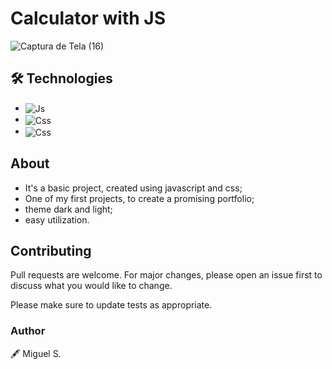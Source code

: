 # Calculator with JS

![Captura de Tela (16)](https://github.com/Miguelss299/Calc.JS/assets/112091547/cb354ae5-811b-4d5b-b519-307ca5b18e90)

## 🛠 Technologies
* <img  alt="Js" src="https://img.shields.io/badge/HTML5-E34F26?style=for-the-badge&logo=html5&logoColor=white" align="center" >
* <img align="center" alt="Css" src="https://img.shields.io/badge/CSS3-1572B6?style=for-the-badge&logo=css3&logoColor=white">
* <img align="center" alt="Css" src="https://img.shields.io/badge/JavaScript-323330?style=for-the-badge&logo=javascript&logoColor=F7DF1E">

## About
* It's a basic project, created using javascript and css;
* One of my first projects, to create a promising portfolio;
* theme dark and light;
* easy utilization.
  
## Contributing

Pull requests are welcome. For major changes, please open an issue first
to discuss what you would like to change.

Please make sure to update tests as appropriate.

### Author
🖋 Miguel S.
